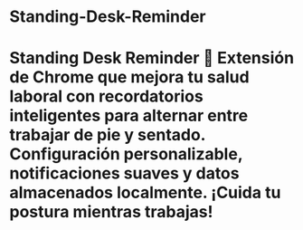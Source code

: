 # Standing-Desk-Reminder
# Standing Desk Reminder 🏥  Extensión de Chrome que mejora tu salud laboral con recordatorios inteligentes para alternar entre trabajar de pie y sentado. Configuración personalizable, notificaciones suaves y datos almacenados localmente. ¡Cuida tu postura mientras trabajas!
